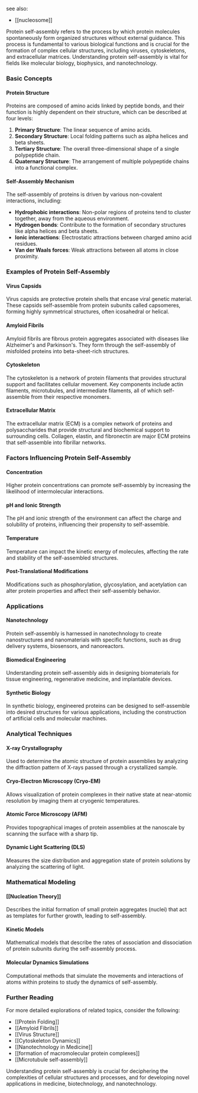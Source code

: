 see also:
- [[nucleosome]]

Protein self-assembly refers to the process by which protein molecules spontaneously form organized structures without external guidance. This process is fundamental to various biological functions and is crucial for the formation of complex cellular structures, including viruses, cytoskeletons, and extracellular matrices. Understanding protein self-assembly is vital for fields like molecular biology, biophysics, and nanotechnology.

### Basic Concepts

#### Protein Structure
Proteins are composed of amino acids linked by peptide bonds, and their function is highly dependent on their structure, which can be described at four levels:
1. **Primary Structure**: The linear sequence of amino acids.
2. **Secondary Structure**: Local folding patterns such as alpha helices and beta sheets.
3. **Tertiary Structure**: The overall three-dimensional shape of a single polypeptide chain.
4. **Quaternary Structure**: The arrangement of multiple polypeptide chains into a functional complex.

#### Self-Assembly Mechanism
The self-assembly of proteins is driven by various non-covalent interactions, including:
- **Hydrophobic interactions**: Non-polar regions of proteins tend to cluster together, away from the aqueous environment.
- **Hydrogen bonds**: Contribute to the formation of secondary structures like alpha helices and beta sheets.
- **Ionic interactions**: Electrostatic attractions between charged amino acid residues.
- **Van der Waals forces**: Weak attractions between all atoms in close proximity.

### Examples of Protein Self-Assembly

#### Virus Capsids
Virus capsids are protective protein shells that encase viral genetic material. These capsids self-assemble from protein subunits called capsomeres, forming highly symmetrical structures, often icosahedral or helical.

#### Amyloid Fibrils
Amyloid fibrils are fibrous protein aggregates associated with diseases like Alzheimer's and Parkinson's. They form through the self-assembly of misfolded proteins into beta-sheet-rich structures.

#### Cytoskeleton
The cytoskeleton is a network of protein filaments that provides structural support and facilitates cellular movement. Key components include actin filaments, microtubules, and intermediate filaments, all of which self-assemble from their respective monomers.

#### Extracellular Matrix
The extracellular matrix (ECM) is a complex network of proteins and polysaccharides that provide structural and biochemical support to surrounding cells. Collagen, elastin, and fibronectin are major ECM proteins that self-assemble into fibrillar networks.

### Factors Influencing Protein Self-Assembly

#### Concentration
Higher protein concentrations can promote self-assembly by increasing the likelihood of intermolecular interactions.

#### pH and Ionic Strength
The pH and ionic strength of the environment can affect the charge and solubility of proteins, influencing their propensity to self-assemble.

#### Temperature
Temperature can impact the kinetic energy of molecules, affecting the rate and stability of the self-assembled structures.

#### Post-Translational Modifications
Modifications such as phosphorylation, glycosylation, and acetylation can alter protein properties and affect their self-assembly behavior.

### Applications

#### Nanotechnology
Protein self-assembly is harnessed in nanotechnology to create nanostructures and nanomaterials with specific functions, such as drug delivery systems, biosensors, and nanoreactors.

#### Biomedical Engineering
Understanding protein self-assembly aids in designing biomaterials for tissue engineering, regenerative medicine, and implantable devices.

#### Synthetic Biology
In synthetic biology, engineered proteins can be designed to self-assemble into desired structures for various applications, including the construction of artificial cells and molecular machines.

### Analytical Techniques

#### X-ray Crystallography
Used to determine the atomic structure of protein assemblies by analyzing the diffraction pattern of X-rays passed through a crystallized sample.

#### Cryo-Electron Microscopy (Cryo-EM)
Allows visualization of protein complexes in their native state at near-atomic resolution by imaging them at cryogenic temperatures.

#### Atomic Force Microscopy (AFM)
Provides topographical images of protein assemblies at the nanoscale by scanning the surface with a sharp tip.

#### Dynamic Light Scattering (DLS)
Measures the size distribution and aggregation state of protein solutions by analyzing the scattering of light.

### Mathematical Modeling

#### [[Nucleation Theory]]
Describes the initial formation of small protein aggregates (nuclei) that act as templates for further growth, leading to self-assembly.

#### Kinetic Models
Mathematical models that describe the rates of association and dissociation of protein subunits during the self-assembly process.

#### Molecular Dynamics Simulations
Computational methods that simulate the movements and interactions of atoms within proteins to study the dynamics of self-assembly.

### Further Reading

For more detailed explorations of related topics, consider the following:
- [[Protein Folding]]
- [[Amyloid Fibrils]]
- [[Virus Structure]]
- [[Cytoskeleton Dynamics]]
- [[Nanotechnology in Medicine]]
- [[formation of macromolecular protein complexes]]
- [[Microtubule self-assembly]]

Understanding protein self-assembly is crucial for deciphering the complexities of cellular structures and processes, and for developing novel applications in medicine, biotechnology, and nanotechnology.